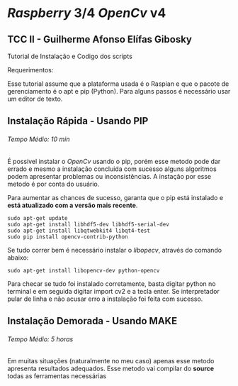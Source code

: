 # *Raspberry* 3/4 *OpenCv* v4

## TCC II - Guilherme Afonso Elífas Gibosky
Tutorial de Instalação e Codigo dos scripts

Requerimentos:

Esse tutorial assume que a plataforma usada é o Raspian e que o pacote de gerenciamento é o apt e pip (Python).
Para alguns passos é necessário usar um editor de texto.

## Instalação Rápida - Usando PIP

###### Tempo Médio: 10 min

É possível instalar o *OpenCv* usando o pip, porém esse metodo pode dar errado e mesmo a instalação concluida com sucesso alguns algoritmos podem apresentar problemas ou inconsistências. A instação por esse metodo é por conta do usuário. 

Para aumentar as chances de sucesso, garanta que o pip está instalado e **está atualizado com a versão mais recente**.

```
sudo apt-get update
sudo apt-get install libhdf5-dev libhdf5-serial-dev
sudo apt-get install libqtwebkit4 libqt4-test
sudo pip install opencv-contrib-python​
```

Se tudo correr bem é necessário instalar o *libopecv*, através do comando abaixo:

`sudo apt-get install libopencv-dev python-opencv`

Para checar se tudo foi instalado corretamente, basta digitar python no terminal e em seguida digitar import cv2 e a tecla enter.
Se interpretador pular de linha e não acusar erro a instalação foi feita com sucesso.


## Instalação Demorada - Usando MAKE

###### Tempo Médio: 5 horas

Em muitas situações (naturalmente no meu caso) apenas esse metodo apresenta resultados adequados. Esse metodo vai compilar do **source** todas as ferramentas necessárias 

